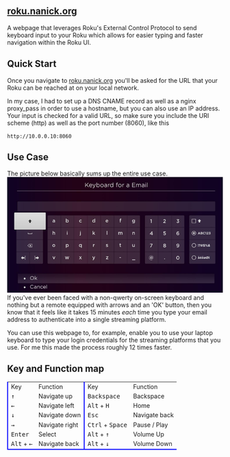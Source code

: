 **[roku.nanick.org](https://roku.nanick.org)**
---
A webpage that leverages Roku's External Control Protocol to send keyboard input to your Roku which allows for easier typing and faster navigation within the Roku UI.  

**Quick Start**
---
Once you navigate to [roku.nanick.org](https://roku.nanick.org) you'll be asked for the URL that your Roku can be reached at on your local network.  

In my case, I had to set up a DNS CNAME record as well as a nginx proxy_pass in order to use a hostname, but you can also use an IP address. Your input is checked for a valid URL, so make sure you include the URI scheme (http) as well as the port number (8060), like this
```
http://10.0.0.10:8060
```
**Use Case**  
---
The picture below basically sums up the entire use case.  
![](https://raw.githubusercontent.com/nstevens1040/roku.nanick.org/refs/heads/main/.gitignore/nonqwerty.png)  
If you've ever been faced with a non-qwerty on-screen keyboard and nothing but a remote equipped with arrows and an 'OK' button, then you know that it feels like it takes 15 minutes <i>each</i> time you type your email address to authenticate into a single streaming platform.  
  
You can use this webpage to, for example, enable you to use your laptop keyboard to type your login credentials for the streaming platforms that you use. For me this made the process roughly 12 times faster.  

**Key and Function map**  
---

<table id="table1">
    <tr>
        <td style="border-left: 2px solid blue; border-top-left-radius: 0.5em;" class="head">Key</td>
        <td style="border-top-right-radius: 0.5em;" class="head">Function</td>
        <td style="border-top-left-radius: 0.5em; border-left: 2px solid blue;" class="head">Key</td>
        <td class="head" style="border-top-right-radius: 0.5em;">Function</td>
    </tr>
    <tr>
        <td style="border-left: 2px solid blue;" class="cell"><kbd class="keyboard-key nowrap">&uarr;</kbd></td>
        <td class="cell">Navigate up</td>
        <td style="border-left: 2px solid blue;" class="cell"><kbd class="keyboard-key nowrap">Backspace</kbd></td>
        <td class="cell">Backspace</td>
    </tr>
    <tr>
        <td style="border-left: 2px solid blue;" class="cell"><kbd class="keyboard-key nowrap">&larr;</kbd></td>
        <td class="cell">Navigate left</td>
        <td style="border-left: 2px solid blue;" class="cell">
            <kbd class="keyboard-key nowrap">Alt</kbd> + <kbd class="keyboard-key nowrap">H</kbd>
        </td>
        <td class="cell">Home</td>
    </tr>
    <tr>
        <td style="border-left: 2px solid blue;" class="cell"><kbd class="keyboard-key nowrap">&darr;</kbd></td>
        <td class="cell">Navigate down</td>
        <td style="border-left: 2px solid blue;" class="cell">
            <kbd class="keyboard-key nowrap">Esc</kbd>
        </td>
        <td class="cell">Navigate back</td>
    </tr>
    <tr>
        <td style="border-left: 2px solid blue;" class="cell"><kbd class="keyboard-key nowrap">&rarr;</kbd></td>
        <td class="cell">Navigate right</td>
        <td style="border-left: 2px solid blue;" class="cell">
            <kbd class="keyboard-key nowrap">Ctrl</kbd> + <kbd class="keyboard-key nowrap">Space</kbd>
        </td>
        <td class="cell">Pause / Play</td>
    </tr>
    <tr>
        <td style="border-left: 2px solid blue;" class="cell">
            <kbd class="keyboard-key nowrap">Enter</kbd>
        </td>
        <td class="cell">Select</td>
        <td style="border-left: 2px solid blue;" class="cell">
            <kbd class="keyboard-key nowrap">Alt</kbd> + <kbd class="keyboard-key nowrap">&uarr;</kbd>
        </td>
        <td class="cell">Volume Up</td>
    </tr>
    <tr>
        <td style="border-bottom-left-radius: 0.5em; border-left: 2px solid blue; border-bottom: 2px solid blue;" class="cell">
            <kbd class="keyboard-key nowrap">Alt</kbd> + <kbd class="keyboard-key nowrap">&larr;</kbd>
        </td>
        <td style="border-bottom-right-radius: 0.5em; border-bottom: 2px solid blue;" class="cell">Navigate back</td>
        <td style=" border-bottom: 2px solid blue; border-bottom-left-radius: 0.5em; border-left: 2px solid blue;" class="cell"><kbd class="keyboard-key nowrap">Alt</kbd> + <kbd class="keyboard-key nowrap">&darr;</kbd></td>
        <td style="border-bottom-right-radius: 0.5em; border-bottom: 2px solid blue;" class="cell">Volume Down</td>
    </tr>
</table>
